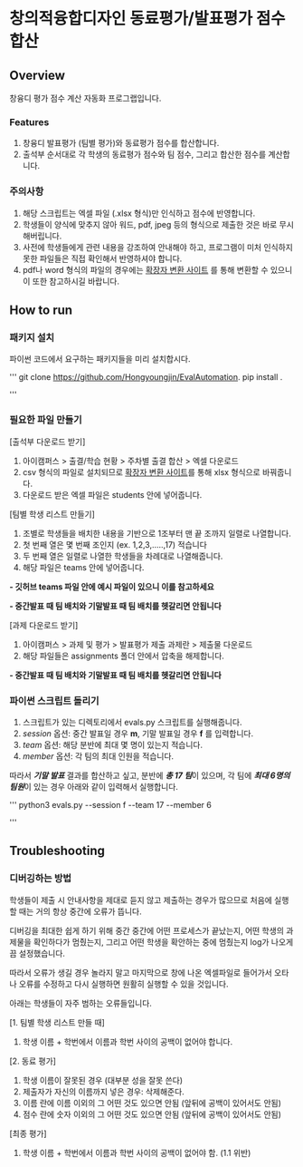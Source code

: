 
# 창의적융합디자인 동료평가/발표평가 점수 합산

## Overview
창융디 평가 점수 계산 자동화 프로그랩입니다.

### Features
1. 창융디 발표평가 (팀별 평가)와 동료평가 점수를 합산합니다.
2. 출석부 순서대로 각 학생의 동료평가 점수와 팀 점수, 그리고 합산한 점수를 계산합니다.

### 주의사항

1. 해당 스크립트는 엑셀 파일 (.xlsx 형식)만 인식하고 점수에 반영합니다.
2. 학생들이 양식에 맞추지 않아 워드, pdf, jpeg 등의 형식으로 제출한 것은 바로 무시해버립니다. 
3. 사전에 학생들에게 관련 내용을 강조하여 안내해야 하고, 프로그램이 미처 인식하지 못한 파일들은 직접 확인해서 반영하셔야 합니다. 
4. pdf나 word 형식의 파일의 경우에는 [확장자 변환 사이트](https://convertio.co/kr/) 를 통해 변환할 수 있으니 이 또한 참고하시길 바랍니다. 

## How to run

### 패키지 설치
파이썬 코드에서 요구하는 패키지들을 미리 설치합시다.

''' 
git clone https://github.com/Hongyoungjin/EvalAutomation.
pip install .
 
'''

### 필요한 파일 만들기

[출석부 다운로드 받기]
1. 아이캠퍼스 > 출결/학습 현황 > 주차별 출결 합산 > 엑셀 다운로드
2. csv 형식의 파일로 설치되므로 [확장자 변환 사이트](https://convertio.co/kr/csv-xlsx/)를 통해 xlsx 형식으로 바꿔줍니다.
3. 다운로드 받은 엑셀 파일은 students 안에 넣어줍니다.

[팀별 학생 리스트 만들기]
1. 조별로 학생들을 배치한 내용을 기반으로 1조부터 맨 끝 조까지 일렬로 나열합니다.
2. 첫 번째 열은 몇 번째 조인지 (ex. 1,2,3,.....,17) 적습니다
3. 두 번째 열은 일렬로 나열한 학생들을 차례대로 나열해줍니다.
4. 해당 파일은 teams 안에 넣어줍니다. 

**- 깃허브 teams 파일 안에 예시 파일이 있으니 이를 참고하세요**

**- 중간발표 때 팀 배치와 기말발표 때 팀 배치를 헷갈리면 안됩니다**

[과제 다운로드 받기]
1. 아이캠퍼스 > 과제 및 평가 > 발표평가 제출 과제란 > 제출물 다운로드
2. 해당 파일들은 assignments 폴더 안에서 압축을 해제합니다.

**- 중간발표 때 팀 배치와 기말발표 때 팀 배치를 헷갈리면 안됩니다**


### 파이썬 스크립트 돌리기

1. 스크립트가 있는 디렉토리에서 evals.py 스크립트를 실행해줍니다. 
2. *session* 옵션: 중간 발표일 경우 **m**, 기말 발표일 경우 **f** 를 입력합니다.
3. *team* 옵션: 해당 분반에 최대 몇 명이 있는지 적습니다.
4. *member* 옵션: 각 팀의 최대 인원을 적습니다. 

따라서 ***기말 발표*** 결과를 합산하고 싶고,
분반에 ***총 17 팀***이 있으며,
각 팀에 ***최대 6명의 팀원***이 있는 경우 아래와 같이 입력해서 실행합니다. 

'''
python3 evals.py --session f --team 17 --member 6 

'''

## Troubleshooting

### 디버깅하는 방법
학생들이 제출 시 안내사항을 제대로 듣지 않고 제출하는 경우가 많으므로 처음에 실행할 때는 거의 항상 중간에 오류가 뜹니다. 

디버깅을 최대한 쉽게 하기 위해 중간 중간에 어떤 프로세스가 끝났는지, 어떤 학생의 과제물을 확인하다가 멈췄는지, 그리고 어떤 학생을 확안하는 중에 멈췄는지 log가 나오게끔 설정했습니다. 

따라서 오류가 생길 경우 놀라지 말고 마지막으로 창에 나온 엑셀파일로 들어가서 오타나 오류를 수정하고 다시 실행하면 원활히 실행할 수 있을 것입니다. 

아래는 학생들이 자주 범하는 오류들입니다. 

[1. 팀별 학생 리스트 만들 때]
1. 학생 이름 + 학번에서 이름과 학번 사이의 공백이 없어야 합니다. 

[2. 동료 평가]
1. 학생 이름이 잘못된 경우 (대부분 성을 잘못 쓴다)
2. 제출자가 자신의 이름까지 넣은 경우: 삭제해준다.
3. 이름 란에 이름 이외의 그 어떤 것도 있으면 안됨 (앞뒤에 공백이 있어서도 안됨)
4. 점수 란에 숫자 이외의 그 어떤 것도 있으면 안됨 (앞뒤에 공백이 있어서도 안됨)

[최종 평가]
1. 학생 이름 + 학번에서 이름과 학번 사이의 공백이 없어야 함. (1.1 위반)


